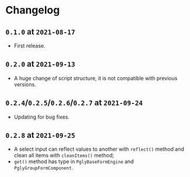 # Changelog

## `0.1.0` at `2021-08-17`

* First release.

## `0.2.0` at `2021-09-13`

* A huge change of script structure, it is not compatible with previous versions.

## `0.2.4`/`0.2.5`/`0.2.6`/`0.2.7` at `2021-09-24`

* Updating for bug fixes.

## `0.2.8` at `2021-09-25`

* A select input can reflect values to another with `reflect()` method and clean all items with `cleanItems()` method;
* `get()` method has type in `PglyBaseFormEngine` and `PglyGroupFormComponent`.